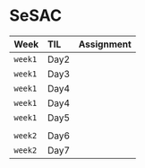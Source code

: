 # SeSAC
|Week|TIL|Assignment|
|:--|:--|:--|
|`week1`|Day2|
|`week1`|Day3|
|`week1`|Day4|
|`week1`|Day4|
|`week1`|Day5|
|||
|`week2`|Day6|
|`week2`|Day7|
 
